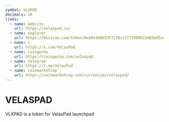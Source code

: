 ```yaml
---
symbol: VLXPAD
decimals: 18
links:
  - name: website
    url: https://velaspad.io/
  - name: explorer
    url: https://bscscan.com/token/0xb8e3bB633F7276cc17735D86154E0ad5ec9928C0
  - name: x
    url: https://x.com/VelasPad
  - name: coingecko
    url: https://coingecko.com/velaspad
  - name: telegram
    url: https://t.me/VelasPad
  - name: coinmarketcap
    url: https://coinmarketcap.com/currencies/velaspad/
---
```


# VELASPAD

VLXPAD is a token for VelasPad launchpad
